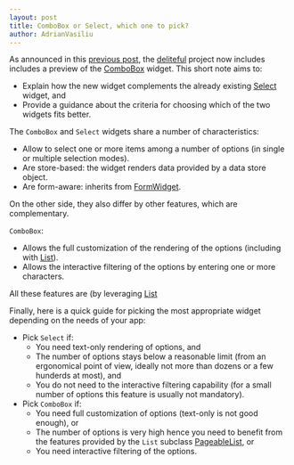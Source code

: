```yaml
---
layout: post
title: ComboBox or Select, which one to pick?
author: AdrianVasiliu
---
```


As announced in this [previous post](http://ibm-js.github.io/2014/10/24/0.4.0-counting.html), 
the [deliteful](http://ibm-js.github.io/deliteful) project now includes includes a preview of
the [ComboBox](https://github.com/ibm-js/deliteful/blob/master/docs/ComboBox.md) widget. 
This short note aims to:
* Explain how the new widget complements the already
existing [Select](https://github.com/ibm-js/deliteful/blob/master/docs/Select.md) widget, and
* Provide a guidance about the criteria for choosing which of the two widgets fits better.

The `ComboBox` and `Select` widgets share a number of characteristics:
* Allow to select one or more items among a number of options (in single or multiple 
selection modes).
* Are store-based: the widget renders data provided by a data store object.
* Are form-aware: inherits from [FormWidget](https://github.com/ibm-js/delite/blob/master/docs/FormWidget.md).

On the other side, they also differ by other features, which are complementary.

`ComboBox`:
* Allows the full customization of the rendering of the options (including with 
[List](https://github.com/ibm-js/deliteful/blob/master/docs/list/List.md#categorized-items)).
* Allows the interactive filtering of the options by entering one or more characters.

All these features are (by leveraging 
[List](https://github.com/ibm-js/deliteful/blob/master/docs/list/List.md)

Finally, here is a quick guide for picking the most appropriate widget depending
on the needs of your app:
* Pick `Select` if:
  * You need text-only rendering of options, and
  * The number of options stays below a reasonable limit (from an ergonomical point of view,
  ideally not more than dozens or a few hunderds at most), and
  * You do not need to the interactive filtering capability (for a small number
  of options this feature is usually not mandatory). 
* Pick `ComboBox` if:
  * You need full customization of options (text-only is not good enough), or
  * The number of options is very high hence you need to benefit from the features
  provided by the `List` subclass 
  [PageableList](https://github.com/ibm-js/deliteful/blob/master/docs/list/PageableList.md), or
  * You need interactive filtering of the options.

